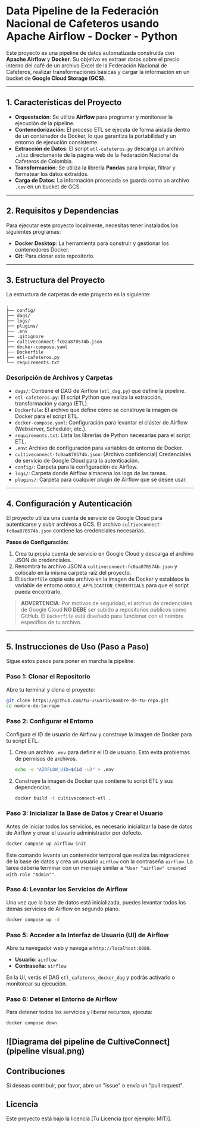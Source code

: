 # Data Pipeline de la Federación Nacional de Cafeteros usando Apache Airflow - Docker - Python 

Este proyecto es una pipeline de datos automatizada construida con **Apache Airflow** y **Docker**. Su objetivo es extraer datos sobre el precio interno del café de un archivo Excel de la Federación Nacional de Cafeteros, realizar transformaciones básicas y cargar la información en un bucket de **Google Cloud Storage (GCS)**.

-----

## 1\. Características del Proyecto

  * **Orquestación**: Se utiliza **Airflow** para programar y monitorear la ejecución de la pipeline.
  * **Contenedorización**: El proceso ETL se ejecuta de forma aislada dentro de un contenedor de Docker, lo que garantiza la portabilidad y un entorno de ejecución consistente.
  * **Extracción de Datos**: El script `etl-cafeteros.py` descarga un archivo `.xlsx` directamente de la página web de la Federación Nacional de Cafeteros de Colombia.
  * **Transformación**: Se utiliza la librería **Pandas** para limpiar, filtrar y formatear los datos extraídos.
  * **Carga de Datos**: La información procesada se guarda como un archivo `.csv` en un bucket de GCS.

-----

## 2\. Requisitos y Dependencias

Para ejecutar este proyecto localmente, necesitas tener instalados los siguientes programas:

  * **Docker Desktop**: La herramienta para construir y gestionar los contenedores Docker.
  * **Git**: Para clonar este repositorio.

-----

## 3\. Estructura del Proyecto

La estructura de carpetas de este proyecto es la siguiente:

```
.
├── config/
├── dags/
├── logs/
├── plugins/
├── .env
├── .gitignore
├── cultiveconnect-fc0aa870574b.json
├── docker-compose.yaml
├── Dockerfile
├── etl-cafeteros.py
└── requirements.txt
```

### Descripción de Archivos y Carpetas

  * `dags/`: Contiene el DAG de Airflow (`etl_dag.py`) que define la pipeline.
  * `etl-cafeteros.py`: El script Python que realiza la extracción, transformación y carga (ETL).
  * `Dockerfile`: El archivo que define cómo se construye la imagen de Docker para el script ETL.
  * `docker-compose.yaml`: Configuración para levantar el clúster de Airflow (Webserver, Scheduler, etc.).
  * `requirements.txt`: Lista las librerías de Python necesarias para el script ETL.
  * `.env`: Archivo de configuración para variables de entorno de Docker.
  * `cultiveconnect-fc0aa870574b.json`: (Archivo confidencial) Credenciales de servicio de Google Cloud para la autenticación.
  * `config/`: Carpeta para la configuración de Airflow.
  * `logs/`: Carpeta donde Airflow almacena los logs de las tareas.
  * `plugins/`: Carpeta para cualquier plugin de Airflow que se desee usar.

-----

## 4\. Configuración y Autenticación

El proyecto utiliza una cuenta de servicio de Google Cloud para autenticarse y subir archivos a GCS. El archivo `cultiveconnect-fc0aa870574b.json` contiene las credenciales necesarias.

**Pasos de Configuración:**

1.  Crea tu propia cuenta de servicio en Google Cloud y descarga el archivo JSON de credenciales.
2.  Renombra tu archivo JSON a `cultiveconnect-fc0aa870574b.json` y colócalo en la misma carpeta raíz del proyecto.
3.  El `Dockerfile` copia este archivo en la imagen de Docker y establece la variable de entorno `GOOGLE_APPLICATION_CREDENTIALS` para que el script pueda encontrarlo.

> **ADVERTENCIA**: Por motivos de seguridad, el archivo de credenciales de Google Cloud **NO DEBE** ser subido a repositorios públicos como GitHub. El `Dockerfile` está diseñado para funcionar con el nombre específico de tu archivo.

-----

## 5\. Instrucciones de Uso (Paso a Paso)

Sigue estos pasos para poner en marcha la pipeline.

### Paso 1: Clonar el Repositorio

Abre tu terminal y clona el proyecto:

```bash
git clone https://github.com/tu-usuario/nombre-de-tu-repo.git
cd nombre-de-tu-repo
```

### Paso 2: Configurar el Entorno

Configura el ID de usuario de Airflow y construye la imagen de Docker para tu script ETL.

1.  Crea un archivo `.env` para definir el ID de usuario. Esto evita problemas de permisos de archivos.
    ```bash
    echo -e "AIRFLOW_UID=$(id -u)" > .env
    ```
2.  Construye la imagen de Docker que contiene tu script ETL y sus dependencias.
    ```bash
    docker build -t cultiveconnect-etl .
    ```

### Paso 3: Inicializar la Base de Datos y Crear el Usuario

Antes de iniciar todos los servicios, es necesario inicializar la base de datos de Airflow y crear el usuario administrador por defecto.

```bash
docker compose up airflow-init
```

Este comando levanta un contenedor temporal que realiza las migraciones de la base de datos y crea un usuario `airflow` con la contraseña `airflow`. La tarea debería terminar con un mensaje similar a `"User "airflow" created with role "Admin""`.

### Paso 4: Levantar los Servicios de Airflow

Una vez que la base de datos está inicializada, puedes levantar todos los demás servicios de Airflow en segundo plano.

```bash
docker compose up -d
```

### Paso 5: Acceder a la Interfaz de Usuario (UI) de Airflow

Abre tu navegador web y navega a `http://localhost:8080`.

  * **Usuario**: `airflow`
  * **Contraseña**: `airflow`

En la UI, verás el DAG `etl_cafeteros_docker_dag` y podrás activarlo o monitorear su ejecución.

### Paso 6: Detener el Entorno de Airflow

Para detener todos los servicios y liberar recursos, ejecuta:

```bash
docker compose down
```
![Diagrama del pipeline de CultiveConnect](pipeline visual.png)
-----

## Contribuciones

Si deseas contribuir, por favor, abre un "issue" o envía un "pull request".

## Licencia

Este proyecto está bajo la licencia [Tu Licencia (por ejemplo: MIT)].
